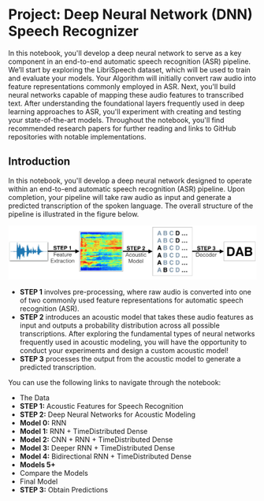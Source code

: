# Project: Deep Neural Network (DNN) Speech Recognizer

In this notebook, you'll develop a deep neural network to serve as a key component in an end-to-end automatic speech recognition (ASR) pipeline. We’ll start by exploring the LibriSpeech dataset, which will be used to train and evaluate your models. Your Algorithm will initially convert raw audio into feature representations commonly employed in ASR. Next, you'll build neural networks capable of mapping these audio features to transcribed text. After understanding the foundational layers frequently used in deep learning approaches to ASR, you'll experiment with creating and testing your state-of-the-art models. Throughout the notebook, you'll find recommended research papers for further reading and links to GitHub repositories with notable implementations.

## Introduction

In this notebook, you'll develop a deep neural network designed to operate within an end-to-end automatic speech recognition (ASR) pipeline. Upon completion, your pipeline will take raw audio as input and generate a predicted transcription of the spoken language. The overall structure of the pipeline is illustrated in the figure below.

![Figure_P](https://github.com/1Px-Vision/NLP_DL/blob/main/Project_3_DNN_Speech_Recognizer/DDN_Speech.jpg)

* **STEP 1** involves pre-processing, where raw audio is converted into one of two commonly used feature representations for automatic speech recognition (ASR).
* **STEP 2** introduces an acoustic model that takes these audio features as input and outputs a probability distribution across all possible transcriptions. After exploring the fundamental types of neural networks frequently used in acoustic modeling, you will have the opportunity to conduct your experiments and design a custom acoustic model!
* **STEP 3** processes the output from the acoustic model to generate a predicted transcription.

You can use the following links to navigate through the notebook:

* The Data
* **STEP 1:** Acoustic Features for Speech Recognition
* **STEP 2:** Deep Neural Networks for Acoustic Modeling
* **Model 0:** RNN
* **Model 1:** RNN + TimeDistributed Dense
* **Model 2:** CNN + RNN + TimeDistributed Dense
* **Model 3:** Deeper RNN + TimeDistributed Dense
* **Model 4:** Bidirectional RNN + TimeDistributed Dense
* **Models 5+**
* Compare the Models
* Final Model
* **STEP 3:** Obtain Predictions
